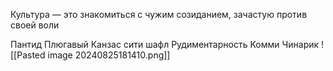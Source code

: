 Культура — это знакомиться с чужим созиданием, зачастую против своей воли

Пантид
Плюгавый
Канзас сити шафл
Рудиментарность
Комми
Чинарик
![[Pasted image 20240825181410.png]]